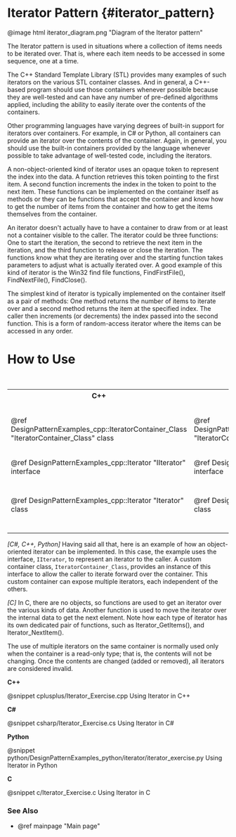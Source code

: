 # Iterator Pattern {#iterator_pattern}

@image html iterator_diagram.png "Diagram of the Iterator pattern"

The Iterator pattern is used in situations where a collection of items
needs to be iterated over.  That is, where each item needs to be accessed
in some sequence, one at a time.

The C++ Standard Template Library (STL) provides many examples of such
iterators on the various STL container classes.  And in general, a C++-
based program should use those containers whenever possible because they
are well-tested and can have any number of pre-defined algorithms applied,
including the ability to easily iterate over the contents of the
containers.

Other programming languages have varying degrees of built-in support for
iterators over containers.  For example, in C# or Python, all containers can
provide an iterator over the contents of the container.  Again, in general,
you should use the built-in containers provided by the language whenever
possible to take advantage of well-tested code, including the iterators.

A non-object-oriented kind of iterator uses an opaque token to represent
the index into the data.  A function retrieves this token pointing to the
first item.  A second function increments the index in the token to point
to the next item.  These functions can be implemented on the container
itself as methods or they can be functions that accept the container and
know how to get the number of items from the container and how to get the
items themselves from the container.

An iterator doesn't actually have to have a container to draw from or at
least not a container visible to the caller.  The iterator could be three
functions: One to start the iteration, the second to retrieve the next item
in the iteration, and the third function to release or close the iteration.
The functions know what they are iterating over and the starting function
takes parameters to adjust what is actually iterated over.  A good example
of this kind of iterator is the Win32 find file functions, FindFirstFile(),
FindNextFile(), FindClose().

The simplest kind of iterator is typically implemented on the container
itself as a pair of methods: One method returns the number of items to
iterate over and a second method returns the item at the specified index.
The caller then increments (or decrements) the index passed into the second
function.  This is a form of random-access iterator where the items can be
accessed in any order.

# How to Use

<table>
<caption>Links to the Iterator classes and interface or functions</caption>
<tr>
  <th>C++
  <th>C#
  <th>Python
  <th>C
<tr>
  <td>@ref DesignPatternExamples_cpp::IteratorContainer_Class "IteratorContainer_Class" class
  <td>@ref DesignPatternExamples_csharp.IteratorContainer_Class "IteratorContainer_Class" class
  <td>@ref DesignPatternExamples_python.iterator.iterator_class.IteratorContainer_Class "IteratorContainer_Class" class
  <td>Iterator_GetItems() function<br>
      Iterator_GetKeys() function<br>
      Iterator_GetValues() function
<tr>
  <td>@ref DesignPatternExamples_cpp::Iterator "IIterator" interface
  <td>@ref DesignPatternExamples_csharp.Iterator "IIterator" interface
  <td>@ref DesignPatternExamples_python.iterator.iterator_class.IIterator "IIterator" interface
  <td>Not Applicable
<tr>
  <td>@ref DesignPatternExamples_cpp::Iterator "Iterator" class
  <td>@ref DesignPatternExamples_csharp.Iterator "Iterator" class
  <td>@ref DesignPatternExamples_python.iterator.iterator_class.Iterator "Iterator" class
  <td>Iterator_NextItem() function<br>
      Iterator_NextKey() function<br>
      Iterator_NextValue() function
</table>

_[C#, C++, Python]_
Having said all that, here is an example of how an object-oriented iterator
can be implemented.  In this case, the example uses the interface, `IIterator`,
to represent an iterator to the caller.  A custom container class,
`IteratorContainer_Class`, provides an instance of this interface to allow the
caller to iterate forward over the container.  This custom container can
expose multiple iterators, each independent of the others.

_[C]_
In C, there are no objects, so functions are used to get an iterator over the
various kinds of data.  Another function is used to move the iterator over the
internal data to get the next element.  Note how each type of iterator has its
own dedicated pair of functions, such as Iterator_GetItems(), and
Iterator_NextItem().

The use of multiple iterators on the same container is normally used only when
the container is a read-only type; that is, the contents will not be changing.
Once the contents are changed (added or removed), all iterators are considered
invalid.

__C++__

@snippet cplusplus/Iterator_Exercise.cpp Using Iterator in C++

__C#__

@snippet csharp/Iterator_Exercise.cs Using Iterator in C#

__Python__

@snippet python/DesignPatternExamples_python/iterator/iterator_exercise.py Using Iterator in Python

__C__

@snippet c/Iterator_Exercise.c Using Iterator in C

### See Also
- @ref mainpage "Main page"
